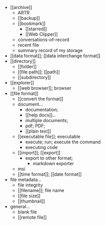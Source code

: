 - [[archive]]
    - ARTR
    - [[backup]]
    - [[bookmark]]
        - [[starred]]
        - [[Web Clipper]]
    - conversations-of-record
    - recent file
    - summary record of my storage
- [[data format]]; [[data interchange format]]
- [[directory]]
    - [[folder]]
    - [[file path]]; [[path]]
    - [[subdirectory]]
- [[explorer]]
    - [[web browser]]; browser
- [[file format]]
    - [[convert the format]]
    - document...
        - documentation;
        - [[help docs]]...
        - multiple documents;
        - pdf; PDF;
        - [[plain text]]
    - [[executable file]]; executable
        - execute; run; execute the command
        - executing code
    - [[import]]; [[export]]
        - export to other format;
            - markdown exporter
    - msi
    - [[time format]]; [[date format]]
- file metadata...
    - file integrity
    - [[filename]]; file name
    - [[file size]]
    - [[thumbnail]]
- general...
    - blank file
    - [[remote file]]
